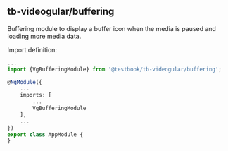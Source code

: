 ## tb-videogular/buffering

Buffering module to display a buffer icon when the media is paused and loading more media data.

Import definition:

```typescript
...
import {VgBufferingModule} from '@testbook/tb-videogular/buffering';

@NgModule({
    ...
    imports: [
        ...
        VgBufferingModule
    ],
    ...
})
export class AppModule {
}
```
